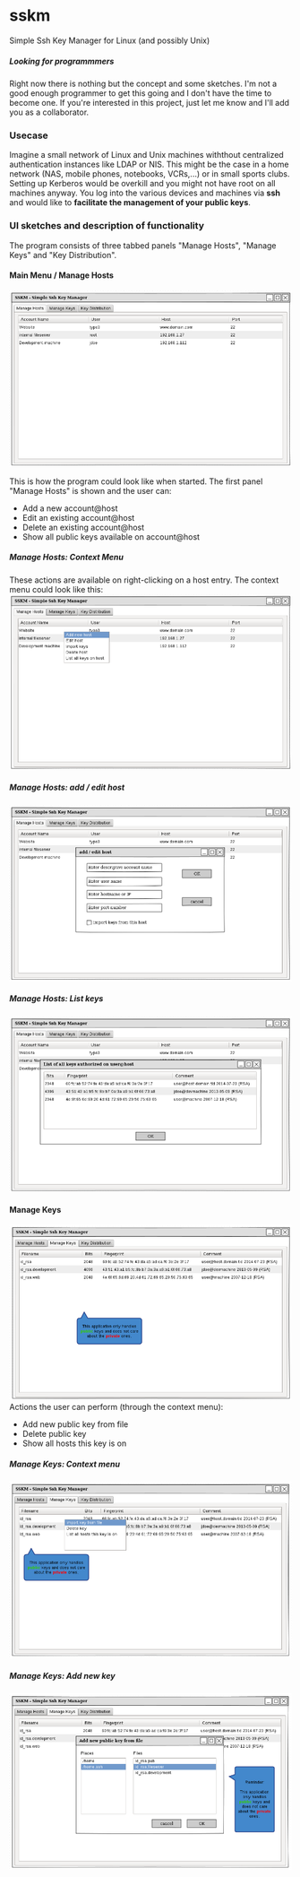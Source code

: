 # sskm
Simple Ssh Key Manager for Linux (and possibly Unix)

##### Looking for programmmers
Right now there is nothing but the concept and some sketches. I'm not a good enough programmer to get this going and I don't have the time to become one. If you're interested in this project, just let me know and I'll add you as a collaborator.

### Usecase
Imagine a small network of Linux and Unix machines withthout centralized authentication instances like LDAP or NIS. This might be the case in a home network (NAS, mobile phones, notebooks, VCRs,...) or in small sports clubs. Setting up Kerberos would be overkill and you might not have root on all machines anyway. You log into the various devices and machines via **ssh** and would like to **facilitate the management of your public keys**.

### UI sketches and description of functionality

The program consists of three tabbed panels "Manage Hosts", "Manage Keys" and "Key Distribution".

#### Main Menu / Manage Hosts

![Main Menu / Manage Hosts](https://raw.githubusercontent.com/jniggemann/sskm/master/UI_sketches/01_main.png)

This is how the program could look like when started. The first panel "Manage Hosts" is shown and the user can:
 - Add a new account@host
 - Edit an existing account@host
 - Delete an existing account@host
 - Show all public keys available on account@host

##### Manage Hosts: Context Menu
These actions are available on right-clicking on a host entry. The context menu could look like this:
![Main Menu / Manage Hosts - context menu](https://raw.githubusercontent.com/jniggemann/sskm/master/UI_sketches/02_right_click_on_host.png)

##### Manage Hosts: add / edit host
![Main Menu / Manage Hosts - add/edit host](https://raw.githubusercontent.com/jniggemann/sskm/master/UI_sketches/03_add_new_or_edit_host.png)

##### Manage Hosts: List keys
![Main Menu / Manage Hosts - list keys](https://raw.githubusercontent.com/jniggemann/sskm/master/UI_sketches/04_list_all_keys_on_host.png)

#### Manage Keys

![Manage Keys](https://raw.githubusercontent.com/jniggemann/sskm/master/UI_sketches/05_manage_keys.png)
Actions the user can perform (through the context menu):
 - Add new public key from file
 - Delete public key
 - Show all hosts this key is on
 
 ##### Manage Keys: Context menu
![Manage Keys - context menu](https://raw.githubusercontent.com/jniggemann/sskm/master/UI_sketches/06_right_click_on_key.png)

 ##### Manage Keys: Add new key
![Manage Keys - add new key from file](https://raw.githubusercontent.com/jniggemann/sskm/master/UI_sketches/07_add_new_key.png)
